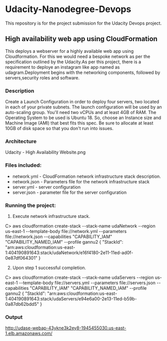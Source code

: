# Udacity-Nanodegree-Devops
This repository is for the project submission for the Udacity Devops project. 

## High availability web app using CloudFormation
This deploys a webserver for a highly available web app using Cloudformation. For this we would
need a bespoke network as per the specification outlined by the Udacity.As per this project, there 
is a requirement to deploye an instagram like app named as udagram.Deployment begins with the networking 
components, followed by servers,security roles and software. 

### Description
Create a Launch Configuration in order to deploy four servers, two located in each of
your private subnets. The launch configuration will be used by an auto-scaling group. You'll need two vCPUs and at least 4GB of RAM. The Operating System to be used is Ubuntu 18. So, choose an Instance size and Machine Image (AMI) that best fits this spec. Be sure to allocate at least 10GB of disk space so that you don't run into issues.

### Architecture
Udacity - High Availability Website.png

### Files included:

- network.yml - CloudFormation network infrastructure stack description.
- network.json - Parameters file for the network infrastructure stack
- server.yml  - server configuration 
- server.json - parameter file for the server configuration

### Running the project:

1. Execute network infrastructure stack.

  C> aws cloudformation create-stack --stack-name udaNetwork --region us-east-1 --template-body file://network.yml --parameters file://network.json --capabilities "CAPABILITY_IAM" "CAPABILITY_NAMED_IAM" --profile gannu2
{
    "StackId": "arn:aws:cloudformation:us-east-1:404190891643:stack/udaNetwork/e16f4180-2e11-11ed-ad0f-0e87df064301"
}


2. Upon step 1 successful completion.

C> aws cloudformation create-stack --stack-name udaServers --region us-east-1 --template-body file://servers.yml --parameters file://servers.json --capabilities "CAPABILITY_IAM" "CAPABILITY_NAMED_IAM" --profile gannu2
{
    "StackId": "arn:aws:cloudformation:us-east-1:404190891643:stack/udaServers/e94e6a00-2e13-11ed-b59b-0a87db62bdd5"
}

### Output
http://udase-webap-43ykne3k2ey8-1945455030.us-east-1.elb.amazonaws.com/
